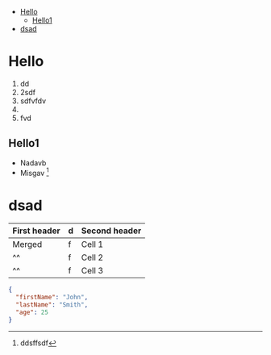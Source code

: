 - [Hello](#hello)
  - [Hello1](#hello1)
- [dsad](#dsad)

# Hello

1. dd
2. 2sdf
3. sdfvfdv
4.
5. fvd

## Hello1

- Nadavb
- Misgav [^1]

# dsad

| First header | d   | Second header |
| ------------ | --- | ------------- |
| Merged       | f   | Cell 1        |
| ^^           | f   | Cell 2        |
| ^^           | f   | Cell 3        |

```json
{
  "firstName": "John",
  "lastName": "Smith",
  "age": 25
}
```

[^1]: ddsffsdf
